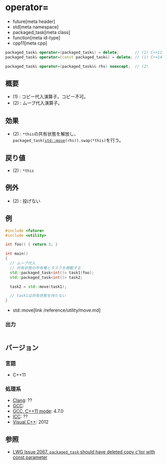 # operator=
* future[meta header]
* std[meta namespace]
* packaged_task[meta class]
* function[meta id-type]
* cpp11[meta cpp]

```cpp
packaged_task& operator=(packaged_task&) = delete;       // (1) C++11
packaged_task& operator=(const packaged_task&) = delete; // (1) C++14

packaged_task& operator=(packaged_task&& rhs) noexcept;  // (2)
```

## 概要
- (1) : コピー代入演算子。コピー不可。
- (2) : ムーブ代入演算子。


## 効果
- (2) : `*this`の共有状態を解放し、`packaged_task(`[`std::move`](/reference/utility/move.md)`(rhs)).swap(*this)`を行う。


## 戻り値
- (2) : `*this`


## 例外
- (2) : 投げない


## 例
```cpp example
#include <future>
#include <utility>

int foo() { return 3; }

int main()
{
  // ムーブ代入
  // 共有状態の所有権とタスクを移動する
  std::packaged_task<int()> task1(foo);
  std::packaged_task<int()> task2;

  task2 = std::move(task1);

  // task1は共有状態を持たない
}
```
* std::move[link /reference/utility/move.md]

### 出力
```
```

## バージョン
### 言語
- C++11

### 処理系
- [Clang](/implementation.md#clang): ??
- [GCC](/implementation.md#gcc): 
- [GCC, C++11 mode](/implementation.md#gcc): 4.7.0
- [ICC](/implementation.md#icc): ??
- [Visual C++](/implementation.md#visual_cpp): 2012


## 参照
- [LWG Issue 2067. `packaged_task` should have deleted copy c'tor with const parameter](http://www.open-std.org/jtc1/sc22/wg21/docs/lwg-defects.html#2067)


